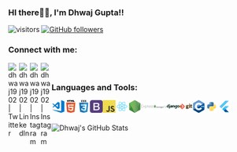 ### HI there👋🏻, I'm Dhwaj Gupta!!

![visitors](https://visitor-badge.laobi.icu/badge?page_id=dhwaj1902.dhwaj1902)
[![GitHub followers](https://img.shields.io/github/followers/dhwaj1902.svg?style=social&label=Follow)](https://github.com/dhwaj1902?tab=followers)

### Connect with me:

[<img align="left" alt="dhwaj1902 | Twitter" width="22px" src="https://cdn.jsdelivr.net/npm/simple-icons@v3/icons/twitter.svg" />][twitter]
[<img align="left" alt="dhwaj1902 | LinkedIn" width="22px" src="https://cdn.jsdelivr.net/npm/simple-icons@v3/icons/linkedin.svg" />][linkedin]
[<img align="left" alt="dhwaj1902 | Instagram" width="22px" src="https://cdn.jsdelivr.net/npm/simple-icons@v3/icons/instagram.svg" />][instagram]
[<img align="left" alt="dhwaj1902 | Instagram" width="22px" src="https://cdn.jsdelivr.net/npm/simple-icons@v3/icons/facebook.svg" />][facebook]

<br />

### Languages and Tools:

[<img align="left" alt="Visual Studio Code" width="26px" src="https://raw.githubusercontent.com/github/explore/80688e429a7d4ef2fca1e82350fe8e3517d3494d/topics/visual-studio-code/visual-studio-code.png" />][vscode]
[<img align="left" alt="HTML5" width="26px" src="https://raw.githubusercontent.com/github/explore/80688e429a7d4ef2fca1e82350fe8e3517d3494d/topics/html/html.png" />][html]
[<img align="left" alt="CSS3" width="26px" src="https://raw.githubusercontent.com/github/explore/80688e429a7d4ef2fca1e82350fe8e3517d3494d/topics/css/css.png" />][css]
[<img align="left" alt="CSS3" width="26px" src="https://raw.githubusercontent.com/github/explore/80688e429a7d4ef2fca1e82350fe8e3517d3494d/topics/bootstrap/bootstrap.png" />][bootstrap]
[<img align="left" alt="JavaScript" width="26px" src="https://raw.githubusercontent.com/github/explore/80688e429a7d4ef2fca1e82350fe8e3517d3494d/topics/javascript/javascript.png" />][js]
[<img align="left" alt="React" width="26px" src="https://raw.githubusercontent.com/github/explore/80688e429a7d4ef2fca1e82350fe8e3517d3494d/topics/react/react.png" />][react]
[<img align="left" alt="Node.js" width="26px" src="https://raw.githubusercontent.com/github/explore/80688e429a7d4ef2fca1e82350fe8e3517d3494d/topics/nodejs/nodejs.png" />][node]
[<img align="left" alt="Node.js" width="26px" src="https://raw.githubusercontent.com/github/explore/80688e429a7d4ef2fca1e82350fe8e3517d3494d/topics/express/express.png" />][express]
[<img align="left" alt="MongoDB" width="26px" src="https://raw.githubusercontent.com/github/explore/80688e429a7d4ef2fca1e82350fe8e3517d3494d/topics/mongodb/mongodb.png" />][mongodb]
[<img align="left" alt="MongoDB" width="26px" src="https://raw.githubusercontent.com/github/explore/80688e429a7d4ef2fca1e82350fe8e3517d3494d/topics/django/django.png" />][django]
[<img align="left" alt="Git" width="26px" src="https://raw.githubusercontent.com/github/explore/80688e429a7d4ef2fca1e82350fe8e3517d3494d/topics/git/git.png" />][github]
[<img align="left" alt="Git" width="26px" src="https://raw.githubusercontent.com/github/explore/80688e429a7d4ef2fca1e82350fe8e3517d3494d/topics/cpp/cpp.png" />][cpp]
[<img align="left" alt="Git" width="26px" src="https://raw.githubusercontent.com/github/explore/80688e429a7d4ef2fca1e82350fe8e3517d3494d/topics/python/python.png" />][python]
[<img align="left" alt="Git" width="26px" src=https://raw.githubusercontent.com/github/explore/80688e429a7d4ef2fca1e82350fe8e3517d3494d/topics/flutter/flutter.png />][flutter]

<br />
<br />

![Dhwaj's GitHub Stats](https://github-readme-stats.dhwaj1902.vercel.app/api?username=dhwaj1902&show_icons=true&hide_border=true)

[twitter]: https://twitter.com/dhwaj_gupta
[instagram]: https://instagram.com/dhwajgupta
[linkedin]: https://www.linkedin.com/in/dhwaj-gupta
[facebook]: https://www.facebook.com/dhwaj.iitr
[vscode]: https://code.visualstudio.com
[html]: https://developer.mozilla.org/en-US/docs/Web/Guide/HTML/HTML5
[css]: https://developer.mozilla.org/en-US/docs/Web/CSS
[bootstrap]: https://getbootstrap.com/docs/4.5/getting-started/introduction/
[js]: https://www.javascript.com
[react]: https://reactjs.org/
[node]: https://nodejs.org/en/
[express]: https://expressjs.com/
[mongodb]: https://www.mongodb.com/
[django]: https://www.djangoproject.com/
[github]: https://github.com/
[cpp]: https://www.w3schools.com/cpp/cpp_intro.asp
[python]: https://www.python.org/
[flutter]: https://flutter.dev/
